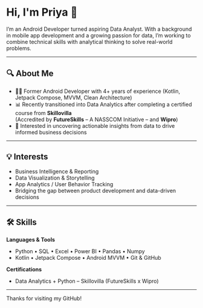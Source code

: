 # Hi, I'm Priya 👋

I’m an Android Developer turned aspiring Data Analyst. With a background in mobile app development and a growing passion for data, I’m working to combine technical skills with analytical thinking to solve real-world problems.

---

## 🔍 About Me

- 👩‍💻 Former Android Developer with 4+ years of experience (Kotlin, Jetpack Compose, MVVM, Clean Architecture)
- 📊 Recently transitioned into Data Analytics after completing a certified course from **Skillovilla**  
  (Accredited by **FutureSkills** – A NASSCOM Initiative – and **Wipro**)
- 🧠 Interested in uncovering actionable insights from data to drive informed business decisions

---

## 💡 Interests

- Business Intelligence & Reporting  
- Data Visualization & Storytelling  
- App Analytics / User Behavior Tracking  
- Bridging the gap between product development and data-driven decisions

---

## 🛠️ Skills

**Languages & Tools**  
- Python • SQL • Excel • Power BI • Pandas • Numpy  
- Kotlin • Jetpack Compose • Android MVVM • Git & GitHub

**Certifications**  
- Data Analytics + Python – Skillovilla (FutureSkills x Wipro)

---

Thanks for visiting my GitHub!

